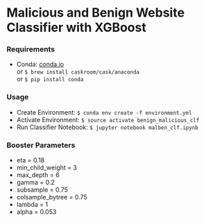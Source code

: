 # Malicious and Benign Website Classifier with XGBoost

### Requirements
* Conda: [conda.io](https://conda.io/docs/user-guide/install/index.html)\
or `$ brew install caskroom/cask/anaconda`\
or `$ pip install conda`

### Usage
* Create Environment: `$ conda env create -f environment.yml`
* Activate Environment: `$ source activate benign_malicious_clf`
* Run Classifier Notebook: `$ jupyter notebook malben_clf.ipynb`

### Booster Parameters
* eta = 0.18
* min_child_weight = 3
* max_depth = 6
* gamma = 0.2
* subsample = 0.75
* colsample_bytree = 0.75
* lambda = 1
* alpha = 0.053
